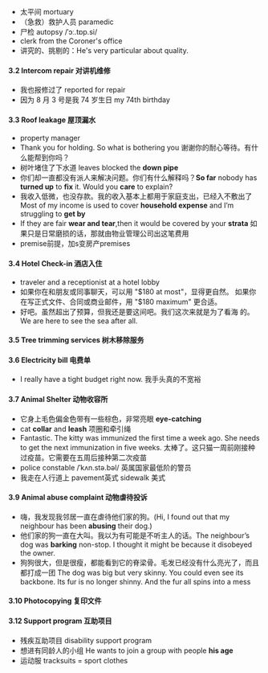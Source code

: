 + 太平间 mortuary
+ （急救）救护人员 paramedic
+ 尸检 autopsy /ˈɔː.tɒp.si/
+ clerk from the Coroner's office
+ 讲究的、挑剔的：He's very particular about quality.



#### 3.2 Intercom repair 对讲机维修
+ 我也报修过了 reported for repair
+ 因为 8 月 3 号是我 74 岁生日  my 74th birthday


#### 3.3 Roof leakage 屋顶漏水
+ property manager
+ Thank you for holding. So what is bothering you 谢谢你的耐心等待。有什么能帮到你吗？
+ 树叶堵住了下水道 leaves blocked the **down pipe**
+ 你们却一直都没有派人来解决问题。你们有什么解释吗？**So far** nobody has **turned up** to **fix** it. Would you **care** to explain?
+ 我收入低微，也没存款。我的收入基本上都用于家庭支出，已经入不敷出了 Most of my income is used to cover **household expense** and I’m struggling to **get by**
+  If they are fair **wear and tear**,then it would be covered by your **strata** 如果只是日常磨损的话，那就由物业管理公司出这笔费用
+  premise前提，加s变房产premises

#### 3.4 Hotel Check-in 酒店入住
+ traveler and a receptionist at a hotel lobby
+ 如果你在和朋友或同事聊天，可以用 "$180 at most"，显得更自然。
如果你在写正式文件、合同或商业邮件，用 "$180 maximum" 更合适。
+ 好吧。虽然超出了预算，但我还是要这间吧。我们这次来就是为了看海
的。We are here to see the sea after all.

#### 3.5 Tree trimming services 树木移除服务

#### 3.6 Electricity bill 电费单
+ I really have a tight budget right now. 我手头真的不宽裕

#### 3.7 Animal Shelter 动物收容所
+ 它身上毛色偏金色带有一些棕色，非常亮眼 **eye-catching**
+ cat **collar** and **leash** 项圈和牵引绳
+ Fantastic. The kitty was immunized the first time a week ago. She needs to
get the next immunization in five weeks. 太棒了。这只猫一周前刚接种过疫苗。它需要在五周后接种第二次疫苗
+ police constable  /ˈkʌn.stə.bəl/ 英属国家最低阶的警员
+ 我走在人行道上 pavement英式 sidewalk 美式

#### 3.9 Animal abuse complaint 动物虐待投诉
+ 嗨，我发现我邻居一直在虐待他们家的狗。(Hi, I found out that my neighbour has been **abusing** their dog.)
+ 他们家的狗一直在大叫。我以为有可能是不听主人的话。The neighbour’s dog was **barking** non-stop. I thought it might be because it disobeyed the owner.
+ 狗狗很大，但是很瘦，都能看到它的脊梁骨。毛发已经没有什么亮光了，而且都打成一团 The dog was big but very skinny. You could even see its backbone. Its fur is no longer shinny. And the fur all spins into a mess

#### 3.10 Photocopying 复印文件

#### 3.12 Support program 互助项目
+ 残疾互助项目 disability support program
+ 想进有同龄人的小组 He wants to join a group with people **his age**
+ 运动服 tracksuits = sport clothes

